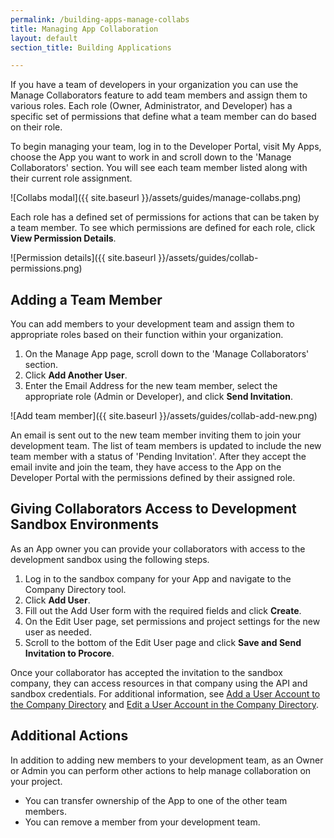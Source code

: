 ```yaml
---
permalink: /building-apps-manage-collabs
title: Managing App Collaboration
layout: default
section_title: Building Applications

---
```


If you have a team of developers in your organization you can use the Manage Collaborators feature to add team members and assign them to various roles.
Each role (Owner, Administrator, and Developer) has a specific set of permissions that define what a team member can do based on their role.

To begin managing your team, log in to the Developer Portal, visit My Apps, choose the App you want to work in and scroll down to the 'Manage Collaborators' section.
You will see each team member listed along with their current role assignment.

![Collabs modal]({{ site.baseurl }}/assets/guides/manage-collabs.png)

Each role has a defined set of permissions for actions that can be taken by a team member. To see which permissions are defined for each role, click **View Permission Details**.

![Permission details]({{ site.baseurl }}/assets/guides/collab-permissions.png)

## Adding a Team Member

You can add members to your development team and assign them to appropriate roles based on their function within your organization.

1. On the Manage App page, scroll down to the 'Manage Collaborators' section.
1. Click **Add Another User**.
1. Enter the Email Address for the new team member, select the appropriate role (Admin or Developer), and click **Send Invitation**.

![Add team member]({{ site.baseurl }}/assets/guides/collab-add-new.png)

An email is sent out to the new team member inviting them to join your development team.
The list of team members is updated to include the new team member with a status of 'Pending Invitation'.
After they accept the email invite and join the team, they have access to the App on the Developer Portal with the permissions defined by their assigned role.

## Giving Collaborators Access to Development Sandbox Environments

As an App owner you can provide your collaborators with access to the development sandbox using the following steps.

1. Log in to the sandbox company for your App and navigate to the Company Directory tool.
2. Click **Add User**.
3. Fill out the Add User form with the required fields and click **Create**.
4. On the Edit User page, set permissions and project settings for the new user as needed.
5. Scroll to the bottom of the Edit User page and click **Save and Send Invitation to Procore**.

Once your collaborator has accepted the invitation to the sandbox company, they can access resources in that company using the API and sandbox credentials.
For additional information, see [Add a User Account to the Company Directory](https://support.procore.com/products/online/user-guide/company-level/directory/tutorials/add-a-user-account-to-the-company-directory) and [Edit a User Account in the Company Directory](https://support.procore.com/products/online/user-guide/company-level/directory/tutorials/edit-a-user-account-in-the-company-directory).

## Additional Actions

In addition to adding new members to your development team, as an Owner or Admin you can perform other actions to help manage collaboration on your project.

- You can transfer ownership of the App to one of the other team members.
- You can remove a member from your development team.

